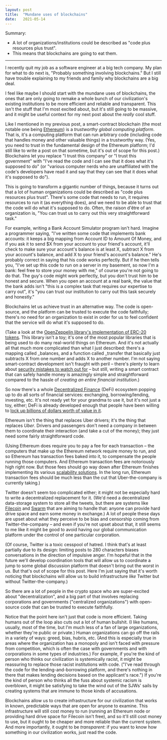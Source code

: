 ```yaml
---
layout: post
title:  "Mundane uses of blockchains"
date:   2021-05-14
---
```

Summary:

  - A lot of organizations/institutions could be described as "code plus resources plus trust".
  - This means that blockchains are going to eat them.

---

I recently quit my job as a software engineer at a big tech company. My plan for what to do next is, "Probably something involving blockchains." But I still have trouble explaining to my friends and family why blockchains are a big deal.

I feel like maybe I should start with the mundane uses of blockchains, the ones that are only going to remake a whole bunch of our civilization's existing institutions to be more efficient and reliable and transparent. This isn't the stuff that I'm most excited about, but it's still going to be massive, and it might be useful context for my next post about the *really* cool stuff.

Like I mentioned in my previous post, a smart-contract blockchain (the most notable one being [Ethereum](https://ethereum.org/)) is a *trustworthy global computing platform*. That is, it's a computing platform that can run arbitrary code (including code that handles money and other valuable things) in a trustworthy way. (Yes, you need to trust in the fundamental design of the Ethereum platform; I'd still like to write a post on that sometime, but it's out of scope for this post.) Blockchains let you replace "I trust this company" or "I trust this government" with "I've read the code and I can see that it does what it's supposed to do" (or "various computer nerds who are unaffiliated with the code's developers have read it and say that they can see that it does what it's supposed to do").

This is going to transform a gigantic number of things, because it turns out that a lot of human organizations could be described as "code plus resources plus trust". There's some code that needs to run, it requires resources to run it (as everything does), and we need to be able to trust that the code will do what it's supposed to do. Often, the raison d'être of an organization is, "You can trust us to carry out this very straightforward task."

For example, writing a Bank Account Simulator program isn't hard. Imagine a programmer saying, "I've written some code that implements bank accounts: it keeps a big mapping from Account ID to Amount Of Money, and if you ask it to send $X from your account to your friend's account, it'll check to make sure your account's balance is at least X, subtract X from your account's balance, and add X to your friend's account's balance." He's probably correct in saying that his code works perfectly. But if he then tells you, "I've set up this code to run on a server in my basement, so now I'm a bank: feel free to store your money with me," of course you're not going to do that. The guy's code might work perfectly, but you don't trust him to be honest and secure. When you open an account at a real bank, the value that the bank adds isn't "this is a complex task that requires our expertise to carry out", it's "you can trust our institution to carry out this task securely and honestly."

Blockchains let us achieve trust in an alternative way. The code is open-source, and the platform can be trusted to execute the code faithfully; there's no need for an organization to exist in order for us to feel confident that the service will do what it's supposed to do.

(Take a look at the [OpenZeppelin library's implementation of ERC-20 tokens](https://github.com/OpenZeppelin/openzeppelin-contracts/blob/master/contracts/token/ERC20/ERC20.sol). This library isn't a toy; it's one of the most popular libraries that is being used to do many real-world things on Ethereum. And it's not actually all that much more complicated than what I just described: there's a mapping called _balances, and a function called _transfer that basically just subtracts X from one number and adds X to another number. I'm not saying smart-contract development isn't fraught with peril – there's plenty to learn about [security mistakes to watch out for](https://blog.sigmaprime.io/solidity-security.html) – but still, writing a smart contract that can safely handle money is amazingly simple and straightforward compared to the hassle of *creating an entire financial institution*.)

So now there's a whole [Decentralized Finance](https://finematics.com/defi-the-future-of-finance/) (DeFi) ecosystem popping up to do all sorts of financial services: exchanging, borrowing/lending, investing, etc. It's not ready yet for your grandma to use it, but it's not just a toy, either; DeFi is already developed enough that people have been willing to [lock up billions of dollars worth of value in it](https://defipulse.com/).

Ethereum isn't the thing that replaces Uber drivers; it's the thing that replaces *Uber*. Drivers and passengers don't need a company in between them to coordinate their interaction (and take a cut of the money); they just need some fairly straightforward code.

(Using Ethereum does require you to pay a fee for each transaction – the computers that make up the Ethereum network require money to run, and so Ethereum has transaction fees baked into it, to compensate the people running those computers. And Ethereum transaction fees are notoriously high right now. But those fees should go way down after Ethereum finishes implementing its various [scalability solutions](https://ethereum.org/en/eth2/). In the long run, Ethereum transaction fees should be much less than the cut that Uber-the-company is currently taking.)

Twitter doesn't seem too complicated either; it might not be especially hard to write a decentralized replacement for it. (We'd need a decentralized data-storage system to store all the tweets, but there are systems like [Filecoin](https://filecoin.io/) and [Swarm](https://swarm.ethereum.org/) that are aiming to handle that: anyone can provide hard drive space and earn some money in exchange.) A lot of people these days are upset about what they perceive to be bias and censorship coming from Twitter-the-company – and even if you're not upset about that, it still seems to me like it might be good to avoid having our global communication platform under the control of one particular corporation.

(Of course, Twitter is a toxic cesspool of hatred. I think that's at least partially due to its design: limiting posts to 280 characters biases conversations in the direction of impulsive anger. I'm hopeful that in the future we'll develop coordination tools that will allow us to coordinate a jump to some global discussion platform that doesn't bring out the worst in us. But that's out of scope for this post. Here I'm just saying that it's worth noticing that blockchains will allow us to build infrastructure *like* Twitter but without Twitter-the-company.)

So there are a lot of people in the crypto space who are super-excited about "decentralization", and a big part of that involves replacing corporations and governments ("centralized organizations") with open-source code that can be trusted to execute faithfully.

Notice that the point here isn't just that code is more efficient. Taking humans out of the loop also cuts out a lot of human bullshit. (I like humans, usually, most of the time, but I'm much less of a fan of large organizations, whether they're public or private.) Human organizations can go off the rails in a variety of ways: greed, bias, hubris, etc. (And this is especially true in areas where the organization has a monopoly and isn't faced with pressure from competition, which is often the case with governments and with corporations in some types of industries.) For example, if you're the kind of person who thinks our civilization is systemically racist, it might be reassuring to replace those racist institutions with code. ("I've read through the code for the lending-and-borrowing platform, and there's nothing in there that makes lending decisions based on the applicant's race.") If you're the kind of person who thinks all the fuss about systemic racism is overblown, it might be satisfying to take the wind out of the SJWs' sails by creating systems that are immune to those kinds of accusations.

Blockchains allow us to create infrastructure for our civilization that works in known, predictable ways that are open for anyone to examine. This infrastructure will still cost money to run (running an Ethereum node or providing hard drive space for Filecoin isn't free), and so it'll still cost money to use, but it ought to be cheaper and more reliable than the current system. And more importantly, it ought to be *transparent*: if you want to know how something in our civilization works, just read the code.
